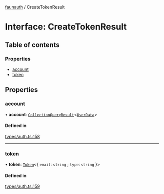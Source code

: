 [faunauth](../index.md) / CreateTokenResult

# Interface: CreateTokenResult

## Table of contents

### Properties

- [account](CreateTokenResult.md#account)
- [token](CreateTokenResult.md#token)

## Properties

### account

• **account**: [`CollectionQueryResult`](CollectionQueryResult.md)<[`UserData`](UserData.md)\>

#### Defined in

[types/auth.ts:158](https://github.com/alexnitta/faunauth/blob/f9e5da2/src/types/auth.ts#L158)

___

### token

• **token**: [`Token`](Token.md)<{ `email`: `string` ; `type`: `string`  }\>

#### Defined in

[types/auth.ts:159](https://github.com/alexnitta/faunauth/blob/f9e5da2/src/types/auth.ts#L159)

